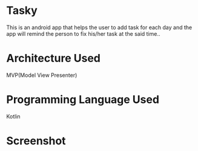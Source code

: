 # Tasky
This is an android app that helps the user to add task for each day and the app will remind the person to fix his/her task at the said time..

# Architecture Used
MVP(Model View Presenter)

# Programming Language Used
Kotlin


# Screenshot
